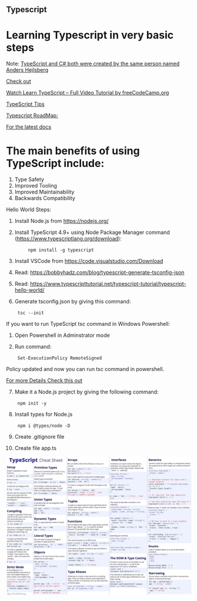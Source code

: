 ## Typescript

# Learning Typescript in very basic steps

Note: 
[TypeScript and C# both were created by the same person named Anders Hejlsberg](https://dev.to/destrodevshow/typescript-and-c-both-created-by-the-same-person-named-anders-hejlsberg-42g4)

[Check out ](https://www.typescriptlang.org/docs/handbook/intro.html)

[Watch Learn TypeScript – Full Video Tutorial by freeCodeCamp.org](https://www.youtube.com/watch?v=30LWjhZzg50) 

[TypeScript Tips](https://www.totaltypescript.com/tips)

 [ Typescript RoadMap: ](https://roadmap.sh/typescript)  
    

[For the latest docs](https://www.typescriptlang.org/docs/)


# The main benefits of using TypeScript include:

1. Type Safety
2. Improved Tooling
3. Improved Maintainability
4. Backwards Compatibility


Hello World Steps:

1. Install Node.js from https://nodejs.org/

2. Install TypeScript 4.9+ using Node Package Manager command (https://www.typescriptlang.org/download):  

			npm install -g typescript

3. Install VSCode from https://code.visualstudio.com/Download

4. Read: https://bobbyhadz.com/blog/typescript-generate-tsconfig-json

5. Read: https://www.typescripttutorial.net/typescript-tutorial/typescript-hello-world/

6. Generate tsconfig.json by giving this command:

		tsc --init

If you want to run TypeScript tsc command in Windows Powershell:

1. Open Powershell in Adminstrator mode
2. Run command: 

		Set-ExecutionPolicy RemoteSigned

Policy updated and now you can run tsc command in powershell.

[For more Details Check this out](https://islenmisveri.wordpress.com/2021/01/31/working-with-scripts-in-powershell-typescript-compiler-tsc-problem-fix/)


7. Make it a Node.js project by giving the following command:

		npm init -y

8. Install types for Node.js

		npm i @types/node -D

9. Create .gitignore file


10. Create file app.ts

![TypeScript Cheetsheet](typescript.jpeg)

